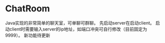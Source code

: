 # ChatRoom

Java实现的非常简单的聊天室，可单聊可群聊。
先启动server在启动client。
启动client时需要输入server的ip地址，如端口冲突可自行修改（目前固定为9999）。
新功能待更新

